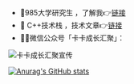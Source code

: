 - 🧐985大学研究生 ，了解我👉[链接](https://mp.weixin.qq.com/s/7g-udFr5KpgzbG0ly7IExw)
- 🤞 C++技术栈 ，技术文章👉[链接](https://mp.weixin.qq.com/s/nar9tAnjRjiTh8PMANz_EA)
- 🤝🏻微信公众号「卡卡成长汇聚」：

![卡卡成长汇聚宣传](https://test1.jsdelivr.net/gh/gp868/myFigures/img/202205282027513.gif)

[![Anurag's GitHub stats](https://github-readme-stats.vercel.app/api?username=gp868)](https://github.com/anuraghazra/github-readme-stats)